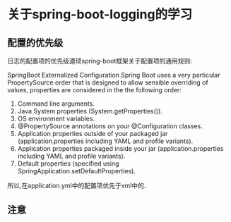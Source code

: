 # 关于spring-boot-logging的学习



## 配置的优先级
日志的配置项的优先级遵顼spring-boot框架关于配置项的通用规则:

SpringBoot Externalized Configuration
Spring Boot uses a very particular PropertySource order that is designed to allow sensible overriding of values, properties are considered in the the following order:
1. Command line arguments.
2. Java System properties (System.getProperties()).
3. OS environment variables.
4. @PropertySource annotations on your @Configuration classes.
5. Application properties outside of your packaged jar (application.properties including YAML and profile variants).
6. Application properties packaged inside your jar (application.properties including YAML and profile variants).
7. Default properties (specified using SpringApplication.setDefaultProperties).

所以,在application.yml中的配置项优先于xml中的.



## 注意

